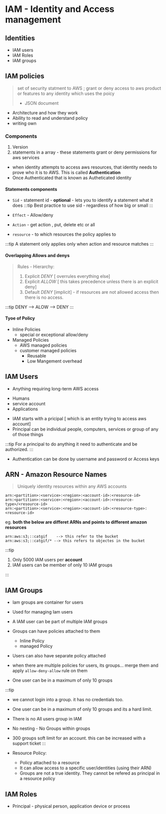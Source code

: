 # IAM - Identity and Access management

## Identities

- IAM users
- IAM Roles
- IAM groups

## IAM policies

> set of security statment to AWS ; grant or deny access to aws product or features to any identity which uses the poicy
>
> - JSON document

- Architecture and how they work
- Ability to read and understand policy
- writing own

### Components

1. Version
1. statements in a array - these statements grant or deny permissions for aws services

- when identity attempts to access aws resources, that identity needs to prove who it is to AWS. This is called **Authentication**
- Once Authenticated that is known as Autheticated identity

#### Statements components

- `Sid` - statement id - **optional** - lets you to identify a statement what it does 
:::tip
Best practice to use sid - regardless of how big or small
:::
- `Effect` - Allow/deny

- `Action` - get action , put, delete etc or all 
- `resource` - to which resources the policy applies to

:::tip
A statement only applies only when action and resource matches
:::

#### Overlapping Allows and denys

> Rules - Hierarchy:
>
> 1. Explicit _DENY_ [ overrules everything else]
> 1. Explicit _ALLOW_ [ this takes precedence unless there is an explicit deny]
> 1. Default _DENY_ [implicit] - if resources are not allowed access then there is no access.

:::tip
DENY --> ALOW --> DENY
:::

#### Tyoe of Policy

- Inline Policies
  - special or exceptional allow/deny
- Managed Policies
  - AWS managed policies
  - customer managed policies
    - Reusable
    - Low Mangement overhead

## IAM Users

- Anything requiring long-term AWS access

* Humans
* service account
* Applications

- IAM starts with a pricipal [ which is an entity trying to access aws account]
- Principal can be individual people, computers, services or group of any of those things

:::tip
For a principal to do anything it need to authenticate and be authorized.
:::

- Authentication can be done by username and password or Access keys

## ARN - Amazon Resource Names

> Uniquely identity resources within any AWS accounts

```
arn:<partition>:<service>:<region>:<account-id>:<resource-id>
arn:<partition>:<service>:<region>:<account-id>:<resource-type>/<resource-id>
arn:<partition>:<service>:<region>:<account-id>:<resource-type>:<resource-id>
```

eg. **both the below are differet ARNs and points to different amazon resources**

```
arn:aws:s3;::catgif    --> this refer to the bucket
arn:aws:s3;::catgif/* --> this refers to objectes in the bucket
```

:::tip

1. Only 5000 IAM users per **account**
1. IAM users can be member of only 10 IAM groups

:::
## IAM Groups
* Iam groups are container for users
* Used for managing Iam users
* A IAM user can be part of multiple IAM groups
* Groups can have policies attached to them 
    - Inline Policy 
    - managed Policy
* Users can also have separate policy attached
* when there are multiple policies for users, its groups... merge them and apply `allow-deny-allow` rule on them

*  One user can be in a maximum of only 10 groups

:::tip
* we cannot login into a group. it has no credentials too.
* One user can be in a maximum of only 10 groups and its a hard limit.
* There is no All users group in IAM
* No nesting - No Groups within groups
* 300 groups soft limit for an account. this can be increased with a support ticket
:::

* Resource Policy:
    * Policy attached to a resource
    * It can allow access to a specific user/identities (using their ARN)
    * Groups are not a true identity. They cannot be refered as principal in a resource policy
## IAM Roles
* Principal - physical person, application device or process